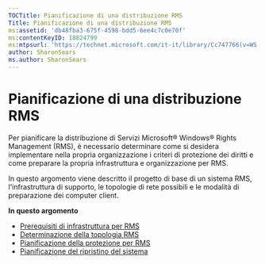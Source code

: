 ```yaml
---
TOCTitle: Pianificazione di una distribuzione RMS
Title: Pianificazione di una distribuzione RMS
ms:assetid: 'db48fba3-675f-4598-bdd5-6ee4c7c0e70f'
ms:contentKeyID: 18824799
ms:mtpsurl: 'https://technet.microsoft.com/it-it/library/Cc747766(v=WS.10)'
author: SharonSears
ms.author: SharonSears
---
```


Pianificazione di una distribuzione RMS
=======================================

Per pianificare la distribuzione di Servizi Microsoft® Windows® Rights Management (RMS), è necessario determinare come si desidera implementare nella propria organizzazione i criteri di protezione dei diritti e come preparare la propria infrastruttura e organizzazione per RMS.

In questo argomento viene descritto il progetto di base di un sistema RMS, l'infrastruttura di supporto, le topologie di rete possibili e le modalità di preparazione dei computer client.

**In questo argomento**

-   [Prerequisiti di infrastruttura per RMS](https://technet.microsoft.com/a132ed26-77e7-4061-9850-8dd246cee2b9)
-   [Determinazione della topologia RMS](https://technet.microsoft.com/bf516f7d-b3a1-4e7f-971f-bfab1db41812)
-   [Pianificazione della protezione per RMS](https://technet.microsoft.com/eb0fa784-1246-44aa-be31-2c332db7d09c)
-   [Pianificazione del ripristino del sistema](https://technet.microsoft.com/a7779ffd-7a94-4e13-b846-0ffd00608e02)
